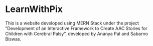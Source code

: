 # LearnWithPix

This is a website developed using MERN Stack under the project “Development of an Interactive Framework to Create AAC Stories for Children with Cerebral Palsy”, developed by Ananya Pal and Sabarno Biswas.
